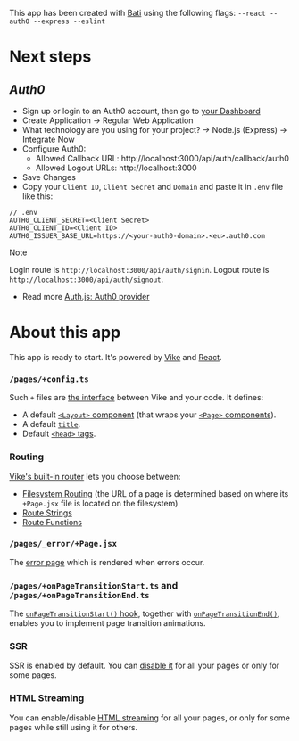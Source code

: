 This app has been created with [Bati](https://batijs.dev) using the following flags: `--react --auth0 --express --eslint`

# Next steps
## *Auth0*
- Sign up or login to an Auth0 account, then go to [your Dashboard](https://manage.auth0.com/dashboard/)
- Create Application -> Regular Web Application 
- What technology are you using for your project? -> Node.js (Express) -> Integrate Now
- Configure Auth0:
  - Allowed Callback URL: http://localhost:3000/api/auth/callback/auth0
  - Allowed Logout URLs: http://localhost:3000
- Save Changes
- Copy your `Client ID`, `Client Secret` and `Domain` and paste it in `.env` file like this:

```env
// .env
AUTH0_CLIENT_SECRET=<Client Secret>
AUTH0_CLIENT_ID=<Client ID>
AUTH0_ISSUER_BASE_URL=https://<your-auth0-domain>.<eu>.auth0.com
```

> [!NOTE]
> Login route is `http://localhost:3000/api/auth/signin`.
> Logout route is `http://localhost:3000/api/auth/signout`.

- Read more [Auth.js: Auth0 provider](https://authjs.dev/reference/core/providers/auth0)

# About this app
This app is ready to start. It's powered by [Vike](https://vike.dev) and [React](https://react.dev/learn).

### `/pages/+config.ts`

Such `+` files are [the interface](https://vike.dev/config) between Vike and your code. It defines:
- A default [`<Layout>` component](https://vike.dev/Layout) (that wraps your [`<Page>` components](https://vike.dev/Page)).
- A default [`title`](https://vike.dev/head).
- Default [`<head>` tags](https://vike.dev/head).

### Routing

[Vike's built-in router](https://vike.dev/routing) lets you choose between:
 - [Filesystem Routing](https://vike.dev/filesystem-routing) (the URL of a page is determined based on where its `+Page.jsx` file is located on the filesystem)
 - [Route Strings](https://vike.dev/route-string)
 - [Route Functions](https://vike.dev/route-function)

### `/pages/_error/+Page.jsx`

The [error page](https://vike.dev/error-page) which is rendered when errors occur.

### `/pages/+onPageTransitionStart.ts` and `/pages/+onPageTransitionEnd.ts`

The [`onPageTransitionStart()` hook](https://vike.dev/onPageTransitionStart), together with [`onPageTransitionEnd()`](https://vike.dev/onPageTransitionEnd), enables you to implement page transition animations.

### SSR

SSR is enabled by default. You can [disable it](https://vike.dev/ssr) for all your pages or only for some pages.

### HTML Streaming

You can enable/disable [HTML streaming](https://vike.dev/streaming) for all your pages, or only for some pages while still using it for others.

